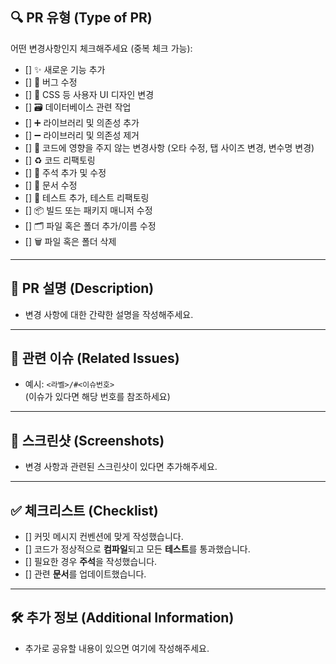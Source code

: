 ## 🔍 PR 유형 (Type of PR)

어떤 변경사항인지 체크해주세요 (중복 체크 가능):

- [] ✨ 새로운 기능 추가
- [] 🐛 버그 수정
- [] 🎨 CSS 등 사용자 UI 디자인 변경
- [] 🗃 데이터베이스 관련 작업
- [] ➕ 라이브러리 및 의존성 추가
- [] ➖ 라이브러리 및 의존성 제거
- [] 📝 코드에 영향을 주지 않는 변경사항 (오타 수정, 탭 사이즈 변경, 변수명 변경)
- [] ♻️ 코드 리팩토링
- [] 💬 주석 추가 및 수정
- [] 📄 문서 수정
- [] 🧪 테스트 추가, 테스트 리팩토링
- [] 📦 빌드 또는 패키지 매니저 수정
- [] 🗂️ 파일 혹은 폴더 추가/이름 수정
- [] 🗑️ 파일 혹은 폴더 삭제

---

## 📝 PR 설명 (Description)

- 변경 사항에 대한 간략한 설명을 작성해주세요.

---

## 🔗 관련 이슈 (Related Issues)

- 예시: `<라벨>/#<이슈번호>`  
  (이슈가 있다면 해당 번호를 참조하세요)

---

## 📸 스크린샷 (Screenshots)

- 변경 사항과 관련된 스크린샷이 있다면 추가해주세요.

---

## ✅ 체크리스트 (Checklist)

- [] 커밋 메시지 컨벤션에 맞게 작성했습니다.
- [] 코드가 정상적으로 **컴파일**되고 모든 **테스트**를 통과했습니다.
- [] 필요한 경우 **주석**을 작성했습니다.
- [] 관련 **문서**를 업데이트했습니다.

---

## 🛠 추가 정보 (Additional Information)

- 추가로 공유할 내용이 있으면 여기에 작성해주세요.
